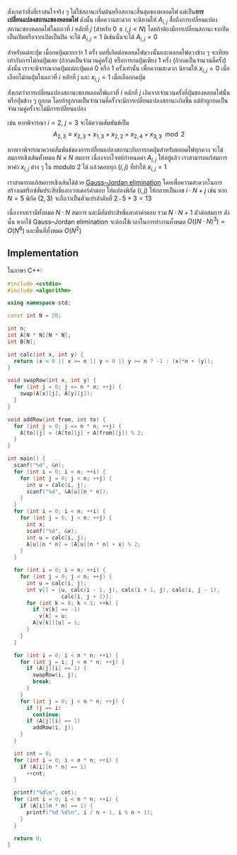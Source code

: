 สังเกตว่าสิ่งที่เราสนใจจริง ๆ ไม่ใช่สถานะเริ่มต้นหรือสถานะสิ้นสุดของหลอดไฟ แต่เป็น**การเปลี่ยนแปลงสถานะของหลอดไฟ** ดังนั้น เพื่อความสะดวก จะนิยามให้ $A_{i,j}$ สื่อถึงการเปลี่ยนแปลงสถานะของหลอดไฟในแถวที่ $i$ หลักที่ $j$ (สำหรับ $0 \leq i, j < N$) โดยถ้าต้องมีการเปลี่ยนสถานะจากปิดเป็นเปิดหรือจากเปิดเป็นปิด จะได้ $A_{i,j}=1$ มิเช่นนั้นจะได้ $A_{i,j}=0$

สำหรับแต่ละปุ่ม เมื่อกดปุ่มมากกว่า 1 ครั้ง ผลที่เกิดต่อหลอดไฟดวงนั้นและหลอดไฟดวงข้าง ๆ จะเทียบเท่ากับการไม่กดปุ่มเลย (ถ้ากดเป็นจำนวนคู่ครั้ง) หรือการกดปุ่มเพียง 1 ครั้ง (ถ้ากดเป็นจำนวนคี่ครั้ง) ดังนั้น เราจะพิจารณากดปุ่มแต่ละปุ่มแค่ 0 หรือ 1 ครั้งเท่านั้น เพื่อความสะดวก นิยามให้ $x_{i,j}=0$ เมื่อเลือกไม่กดปุ่มในแถวที่ $i$ หลักที่ $j$ และ $x_{i,j}=1$ เมื่อเลือกกดปุ่ม

สังเกตว่าการเปลี่ยนแปลงสถานะของหลอดไฟแถวที่ $i$ หลักที่ $j$ เกิดจากจำนวนครั้งที่ปุ่มของหลอดไฟนั้นหรือปุ่มข้าง ๆ ถูกกด โดยถ้าถูกกดเป็นจำนวนคี่ครั้งจะมีการเปลี่ยนแปลงสถานะเกิดขึ้น แต่ถ้าถูกกดเป็นจำนวนคู่ครั้งจะไม่มีการเปลี่ยนแปลง

เช่น หากพิจารณา $i=2$, $j=3$ จะได้ความสัมพันธ์เป็น $$A_{2,3} \equiv x_{2,3}+x_{1,3}+x_{2,2}+x_{2,4}+x_{3,3} \mod 2$$

หากเราพิจารณาความสัมพันธ์ของการเปลี่ยนแปลงสถานะกับการกดปุ่มสำหรับหลอดไฟทุกดวง จะได้สมการเชิงเส้นทั้งหมด $N \times N$ สมการ เนื่องจากโจทย์กำหนดค่า $A_{i,j}$ ให้อยู่แล้ว เราสามารถแก้สมการหาค่า $x_{i,j}$ ต่าง ๆ ใน modulo 2 ได้ แล้วตอบทุก $(i, j)$ ที่ทำให้ $x_{i,j}=1$

เราสามารถแก้สมการเชิงเส้นได้ด้วย [Gauss–Jordan elimination](https://en.wikipedia.org/wiki/Gaussian_elimination) โดยเพื่อความสะดวกในการสร้างเมทริกซ์สัมประสิทธิ์และเวกเตอร์คำตอบ ให้แปลงพิกัด $(i,j)$ ให้กลายเป็นเลข $i \cdot N+j$ เช่น หาก $N=5$ พิกัด $(2,3)$ จะถือว่าเป็นตัวแปรลำดับที่ $2 \cdot 5 + 3 = 13$

เนื่องจากเรามีทั้งหมด $N \cdot N$ สมการ และมีสัมประสิทธิ์และค่าคำตอบ รวม $N \cdot N + 1$ ตัวต่อสมการ ดังนั้น หากใช้ Gauss–Jordan elimination จะต้องใช้เวลาในการทำงานทั้งหมด $O((N \cdot N)^3) = O(N^6)$ และพื้นที่ทั้งหมด $O(N^2)$

## Implementation

ในภาษา C++:

```cpp
#include <cstdio>
#include <algorithm>

using namespace std;

const int N = 20;

int n;
int A[N * N][N * N];
int B[N];

int calc(int x, int y) {
  return (x < 0 || x >= n || y < 0 || y >= n ? -1 : (x)*n + (y));
}

void swapRow(int x, int y) {
  for (int j = 0; j <= n * n; ++j) {
    swap(A[x][j], A[y][j]);
  }
}

void addRow(int from, int to) {
  for (int j = 0; j <= n * n; ++j) {
    A[to][j] = (A[to][j] + A[from][j]) % 2;
  }
}

int main() {
  scanf("%d", &n);
  for (int i = 0; i < n; ++i) {
    for (int j = 0; j < n; ++j) {
      int u = calc(i, j);
      scanf("%d", &A[u][n * n]);
    }
  }
  for (int i = 0; i < n; ++i) {
    for (int j = 0; j < n; ++j) {
      int x;
      scanf("%d", &x);
      int u = calc(i, j);
      A[u][n * n] = (A[u][n * n] + x) % 2;
    }
  }

  for (int i = 0; i < n; ++i) {
    for (int j = 0; j < n; ++j) {
      int u = calc(i, j);
      int v[] = {u, calc(i - 1, j), calc(i + 1, j), calc(i, j - 1),
                 calc(i, j + 1)};
      for (int k = 0; k < 5; ++k) {
        if (v[k] == -1)
          v[k] = u;
        A[v[k]][u] = 1;
      }
    }
  }

  for (int i = 0; i < n * n; ++i) {
    for (int j = i; j < n * n; ++j) {
      if (A[j][i] == 1) {
        swapRow(i, j);
        break;
      }
    }
    for (int j = 0; j < n * n; ++j) {
      if (j == i)
        continue;
      if (A[j][i] == 1)
        addRow(i, j);
    }
  }

  int cnt = 0;
  for (int i = 0; i < n * n; ++i) {
    if (A[i][n * n] == 1)
      ++cnt;
  }

  printf("%d\n", cnt);
  for (int i = 0; i < n * n; ++i) {
    if (A[i][n * n] == 1) {
      printf("%d %d\n", i / n + 1, i % n + 1);
    }
  }

  return 0;
}
```
